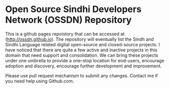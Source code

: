 # Open Source Sindhi Developers Network (OSSDN) Repository

This is a github pages repoistory that can be accessed at (http://ossdn.github.io). The repository will eventually list the Sindh and Sindhi Language related digital open-source and closed-source projects. I have noticed that there are quite a few active and inactive projects in this domain that need support and consolidation. We can bring these projects under one umbrella to provide a one-stop location for end-users, encourage adoption and discovery, encourage further development and improvement.

Please use pull request mechanism to submit any changes. Contact me if you need help using Github.com.
